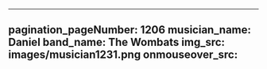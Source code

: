 ------
pagination_pageNumber: 1206
musician_name: Daniel
band_name: The Wombats
img_src: images/musician1231.png
onmouseover_src: 
------